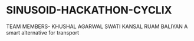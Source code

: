 # SINUSOID-HACKATHON-CYCLIX
TEAM MEMBERS-
KHUSHAL AGARWAL
SWATI KANSAL
RUAM BALIYAN
A smart alternative for transport
